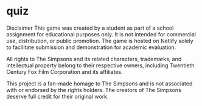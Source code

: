 # quiz

Disclaimer
This game was created by a student as part of a school assignment for educational purposes only. 
It is not intended for commercial use, distribution, or public promotion. 
The game is hosted on Netlify solely to facilitate submission and demonstration for academic evaluation.

All rights to The Simpsons and its related characters, trademarks, 
and intellectual property belong to their respective owners, 
including Twentieth Century Fox Film Corporation and its affiliates.

This project is a fan-made homage to The Simpsons and is not associated
 with or endorsed by the rights holders. 
 The creators of The Simpsons deserve full credit for their original work.
